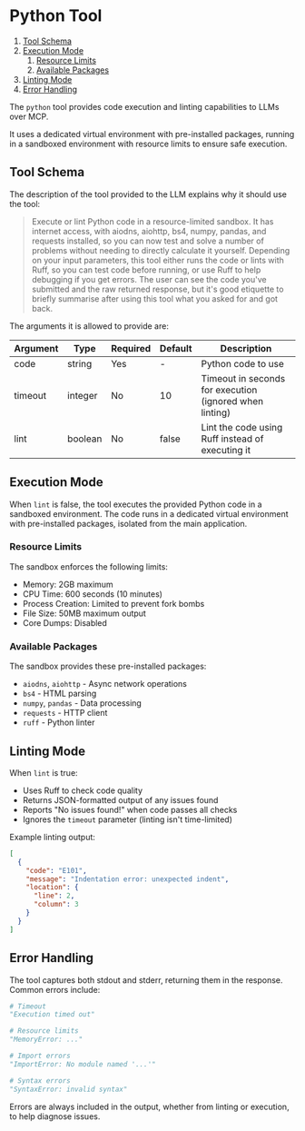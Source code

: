 # Python Tool

1. [Tool Schema](#tool-schema)
2. [Execution Mode](#execution-mode)
   1. [Resource Limits](#resource-limits)
   2. [Available Packages](#available-packages)
3. [Linting Mode](#linting-mode)
4. [Error Handling](#error-handling)

The `python` tool provides code execution and linting capabilities to LLMs over MCP.

It uses a dedicated virtual environment with pre-installed packages, running in a sandboxed
environment with resource limits to ensure safe execution.

## Tool Schema

The description of the tool provided to the LLM explains why it should use the tool:

> Execute or lint Python code in a resource-limited sandbox. It has internet access, with aiodns,
> aiohttp, bs4, numpy, pandas, and requests installed, so you can now test and solve a number of
> problems without needing to directly calculate it yourself. Depending on your input parameters,
> this tool either runs the code or lints with Ruff, so you can test code before running, or use
> Ruff to help debugging if you get errors. The user can see the code you've submitted and the raw
> returned response, but it's good etiquette to briefly summarise after using this tool what you
> asked for and got back.

The arguments it is allowed to provide are:

| Argument | Type | Required | Default | Description |
|----------|------|----------|---------|-------------|
| code | string | Yes | - | Python code to use |
| timeout | integer | No | 10 | Timeout in seconds for execution (ignored when linting) |
| lint | boolean | No | false | Lint the code using Ruff instead of executing it |

## Execution Mode

When `lint` is false, the tool executes the provided Python code in a sandboxed environment.
The code runs in a dedicated virtual environment with pre-installed packages, isolated from the
main application.

### Resource Limits

The sandbox enforces the following limits:

- Memory: 2GB maximum
- CPU Time: 600 seconds (10 minutes)
- Process Creation: Limited to prevent fork bombs
- File Size: 50MB maximum output
- Core Dumps: Disabled

### Available Packages

The sandbox provides these pre-installed packages:

- `aiodns`, `aiohttp` - Async network operations
- `bs4` - HTML parsing
- `numpy`, `pandas` - Data processing
- `requests` - HTTP client
- `ruff` - Python linter

## Linting Mode

When `lint` is true:

- Uses Ruff to check code quality
- Returns JSON-formatted output of any issues found
- Reports "No issues found!" when code passes all checks
- Ignores the `timeout` parameter (linting isn't time-limited)

Example linting output:

```json
[
  {
    "code": "E101",
    "message": "Indentation error: unexpected indent",
    "location": {
      "line": 2,
      "column": 3
    }
  }
]
```

## Error Handling

The tool captures both stdout and stderr, returning them in the response. Common errors include:

```python
# Timeout
"Execution timed out"

# Resource limits
"MemoryError: ..."

# Import errors
"ImportError: No module named '...'"

# Syntax errors
"SyntaxError: invalid syntax"
```

Errors are always included in the output, whether from linting or execution, to help diagnose issues.
